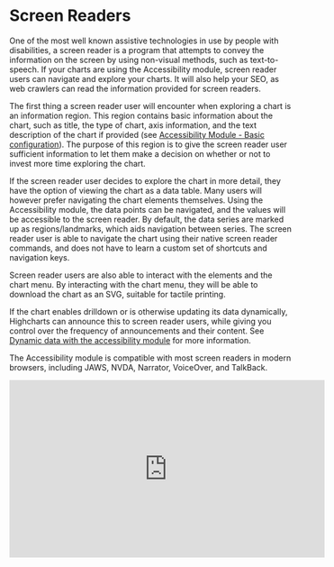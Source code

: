 Screen Readers
===
One of the most well known assistive technologies in use by people with disabilities, a screen reader is a program that attempts to convey the information on the screen by using non-visual methods, such as text-to-speech. If your charts are using the Accessibility module, screen reader users can navigate and explore your charts. It will also help your SEO, as web crawlers can read the information provided for screen readers.

The first thing a screen reader user will encounter when exploring a chart is an information region. This region contains basic information about the chart, such as title, the type of chart, axis information, and the text description of the chart if provided (see [Accessibility Module - Basic configuration](https://www.highcharts.com/docs/accessibility/accessibility-module#basic-configuration)). The purpose of this region is to give the screen reader user sufficient information to let them make a decision on whether or not to invest more time exploring the chart.

If the screen reader user decides to explore the chart in more detail, they have the option of viewing the chart as a data table. Many users will however prefer navigating the chart elements themselves. Using the Accessibility module, the data points can be navigated, and the values will be accessible to the screen reader. By default, the data series are marked up as regions/landmarks, which aids navigation between series. The screen reader user is able to navigate the chart using their native screen reader commands, and does not have to learn a custom set of shortcuts and navigation keys.

Screen reader users are also able to interact with the elements and the chart menu. By interacting with the chart menu, they will be able to download the chart as an SVG, suitable for tactile printing.

If the chart enables drilldown or is otherwise updating its data dynamically, Highcharts can announce this to screen reader users, while giving you control over the frequency of announcements and their content. See [Dynamic data with the accessibility module](https://www.highcharts.com/docs/accessibility/accessible-dynamic-data) for more information.

The Accessibility module is compatible with most screen readers in modern browsers, including JAWS, NVDA, Narrator, VoiceOver, and TalkBack.


<iframe width="560" height="315" src="https://www.youtube-nocookie.com/embed/8Sew47xr-EU" frameborder="0" allow="accelerometer; clipboard-write; encrypted-media; gyroscope; picture-in-picture" allowfullscreen></iframe>

